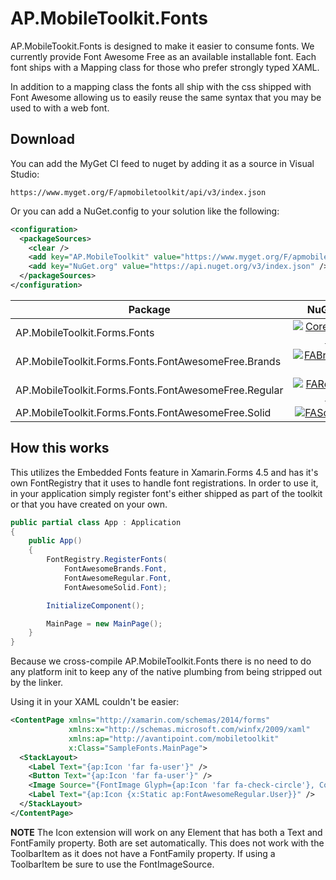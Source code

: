 # AP.MobileToolkit.Fonts

AP.MobileTookit.Fonts is designed to make it easier to consume fonts. We currently provide Font Awesome Free as an available installable font. Each font ships with a Mapping class for those who prefer strongly typed XAML.

In addition to a mapping class the fonts all ship with the css shipped with Font Awesome allowing us to easily reuse the same syntax that you may be used to with a web font.

## Download

You can add the MyGet CI feed to nuget by adding it as a source in Visual Studio:

`https://www.myget.org/F/apmobiletoolkit/api/v3/index.json`

Or you can add a NuGet.config to your solution like the following:

```xml
<configuration>
  <packageSources>
    <clear />
    <add key="AP.MobileToolkit" value="https://www.myget.org/F/apmobiletoolkit/api/v3/index.json" />
    <add key="NuGet.org" value="https://api.nuget.org/v3/index.json" />
  </packageSources>
</configuration>
```

| Package | NuGet.org | MyGet.org |
|---------|:---------:|:---------:|
| AP.MobileToolkit.Forms.Fonts | [![CoreFontsShield]][CoreFontsNuGet] | [![CoreFontsMyGetShield]][CoreFontsMyGet] |
| AP.MobileToolkit.Forms.Fonts.FontAwesomeFree.Brands | [![FABrandsShield]][FABrandsNuGet] | [![FABrandsMyGetShield]][FABrandsMyGet] |
| AP.MobileToolkit.Forms.Fonts.FontAwesomeFree.Regular | [![FARegularShield]][FARegularNuGet] | [![FARegularMyGetShield]][FARegularMyGet] |
| AP.MobileToolkit.Forms.Fonts.FontAwesomeFree.Solid | [![FASolidShield]][FASolidNuGet] | [![FASolidMyGetShield]][FASolidMyGet] |

## How this works

This utilizes the Embedded Fonts feature in Xamarin.Forms 4.5 and has it's own FontRegistry that it uses to handle font registrations. In order to use it, in your application simply register font's either shipped as part of the toolkit or that you have created on your own.

```cs
public partial class App : Application
{
    public App()
    {
        FontRegistry.RegisterFonts(
            FontAwesomeBrands.Font,
            FontAwesomeRegular.Font,
            FontAwesomeSolid.Font);

        InitializeComponent();

        MainPage = new MainPage();
    }
}
```

Because we cross-compile AP.MobileToolkit.Fonts there is no need to do any platform init to keep any of the native plumbing from being stripped out by the linker.

Using it in your XAML couldn't be easier:

```xml
<ContentPage xmlns="http://xamarin.com/schemas/2014/forms"
             xmlns:x="http://schemas.microsoft.com/winfx/2009/xaml"
             xmlns:ap="http://avantipoint.com/mobiletoolkit"
             x:Class="SampleFonts.MainPage">
  <StackLayout>
    <Label Text="{ap:Icon 'far fa-user'}" />
    <Button Text="{ap:Icon 'far fa-user'}" />
    <Image Source="{FontImage Glyph={ap:Icon 'far fa-check-circle'}, Color=Blue, Size=60}" />
    <Label Text="{ap:Icon {x:Static ap:FontAwesomeRegular.User}}" />
  </StackLayout>
</ContentPage>
```

**NOTE** The Icon extension will work on any Element that has both a Text and FontFamily property. Both are set automatically. This does not work with the ToolbarItem as it does not have a FontFamily property. If using a ToolbarItem be sure to use the FontImageSource.

[CoreFontsShield]: https://img.shields.io/nuget/vpre/AP.MobileToolkit.Forms.Fonts.svg
[CoreFontsNuGet]: https://www.nuget.org/packages/AP.MobileToolkit.Forms.Fonts
[CoreFontsMyGetShield]: https://img.shields.io/myget/apmobiletoolkit/vpre/AP.MobileToolkit.Forms.Fonts.svg
[CoreFontsMyGet]: https://www.myget.org/feed/apmobiletoolkit/package/nuget/AP.MobileToolkit.Forms.Fonts

[FABrandsShield]: https://img.shields.io/nuget/vpre/AP.MobileToolkit.Forms.Fonts.FontAwesomeFree.Brands.svg
[FABrandsNuGet]: https://www.nuget.org/packages/AP.MobileToolkit.Forms.Fonts.FontAwesomeFree.Brands
[FABrandsMyGetShield]: https://img.shields.io/myget/apmobiletoolkit/vpre/AP.MobileToolkit.Forms.Fonts.FontAwesomeFree.Brands.svg
[FABrandsMyGet]: https://www.myget.org/feed/apmobiletoolkit/package/nuget/AP.MobileToolkit.Forms.Fonts.FontAwesomeFree.Brands

[FARegularShield]: https://img.shields.io/nuget/vpre/AP.MobileToolkit.Forms.Fonts.FontAwesomeFree.Regular.svg
[FARegularNuGet]: https://www.nuget.org/packages/AP.MobileToolkit.Forms.Fonts.FontAwesomeFree.Regular
[FARegularMyGetShield]: https://img.shields.io/myget/apmobiletoolkit/vpre/AP.MobileToolkit.Forms.Fonts.FontAwesomeFree.Regular.svg
[FARegularMyGet]: https://www.myget.org/feed/apmobiletoolkit/package/nuget/AP.MobileToolkit.Forms.Fonts.FontAwesomeFree.Regular

[FASolidShield]: https://img.shields.io/nuget/vpre/AP.MobileToolkit.Forms.Fonts.FontAwesomeFree.Solid.svg
[FASolidNuGet]: https://www.nuget.org/packages/AP.MobileToolkit.Forms.Fonts.FontAwesomeFree.Solid
[FASolidMyGetShield]: https://img.shields.io/myget/apmobiletoolkit/vpre/AP.MobileToolkit.Forms.Fonts.FontAwesomeFree.Solid.svg
[FASolidMyGet]: https://www.myget.org/feed/apmobiletoolkit/package/nuget/AP.MobileToolkit.Forms.Fonts.FontAwesomeFree.Solid
